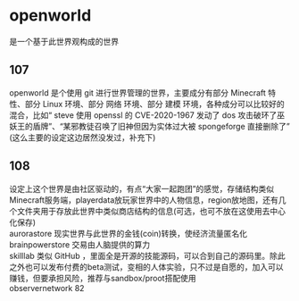 # openworld
是一个基于此世界观构成的世界
## 107
openworld 是个使用 git 进行世界管理的世界，主要成分有部分 Minecraft 特性、部分 Linux 环境、部分 网络 环境、部分 建模 环境，各种成分可以比较好的混合，比如“ steve 使用 openssl 的 CVE-2020-1967 发动了 dos 攻击破环了巫妖王的盾牌”、“某邪教徒召唤了旧神但因为实体过大被 spongeforge 直接删除了”  
(这么主要的设定这边居然没发过，补充下)  

## 108
设定上这个世界是由社区驱动的，有点“大家一起跑团”的感觉，存储结构类似Minecraft服务端，playerdata放玩家世界中的人物信息，region放地图，还有几个文件夹用于存放此世界中类似商店结构的信息(可选，也可不放在这使用去中心化保存)  
aurorastore 现实世界与此世界的金钱(coin)转换，使经济流量匿名化  
brainpowerstore 交易由人脑提供的算力  
skilllab 类似 GitHub ，里面全是开源的技能源码，可以合到自己的源码里。除此之外也可以发布付费的beta测试，变相的人体实验，只不过是自愿的，加入可以赚钱，但要承担风险，推荐与sandbox/proot搭配使用  
observernetwork 82
